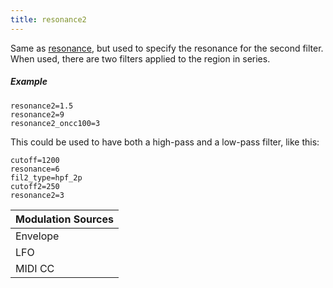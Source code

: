 ```yaml
---
title: resonance2
---
```

Same as [resonance](resonance), but used to specify the resonance for the second
filter. When used, there are two filters applied to the region in series.

##### Example

```
resonance2=1.5
resonance2=9
resonance2_oncc100=3
```

This could be used to have both a high-pass and a low-pass filter, like this:

```
cutoff=1200
resonance=6
fil2_type=hpf_2p
cutoff2=250
resonance2=3
```

| Modulation Sources
|           ---
| Envelope | ✓ |
| LFO      | ✓ |
| MIDI CC  | ✓ | resonance2_onccN
